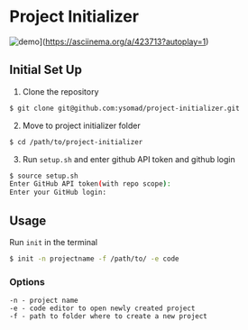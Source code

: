 # Project Initializer

![demo](https://asciinema.org/a/423713.svg)](https://asciinema.org/a/423713?autoplay=1)


## Initial Set Up
1. Clone the repository
```bash
$ git clone git@github.com:ysomad/project-initializer.git
```
2. Move to project initializer folder
```bash
$ cd /path/to/project-initializer
```
3. Run `setup.sh` and enter github API token and github login
```bash
$ source setup.sh
Enter GitHub API token(with repo scope): 
Enter your GitHub login: 
```

## Usage
Run `init` in the terminal
```bash
$ init -n projectname -f /path/to/ -e code
```
### Options
```
-n - project name
-e - code editor to open newly created project
-f - path to folder where to create a new project
```
